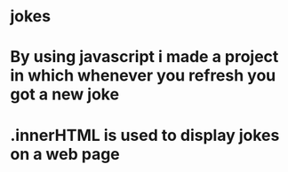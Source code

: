 # jokes
# By using javascript i made a project in which whenever you refresh you got a new joke
# .innerHTML is used to display jokes on a web page
